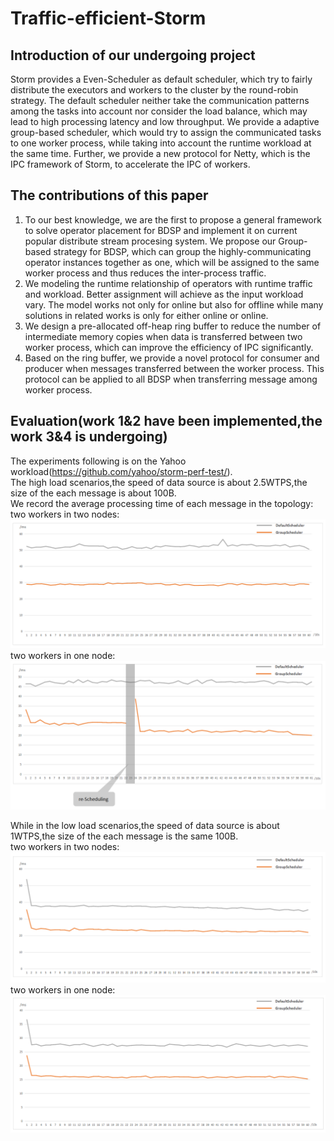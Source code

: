 Traffic-efficient-Storm
=

Introduction of our undergoing project
-
Storm provides a Even-Scheduler as default scheduler, which try to fairly distribute the executors and workers to the cluster by the round-robin strategy. The default scheduler neither take the communication patterns among the tasks into account nor consider the load balance, which may lead to high processing latency and low throughput. We provide a adaptive group-based scheduler, which would try to assign the communicated tasks to one worker process, while taking into account the runtime workload at the same time. Further, we provide a new protocol for Netty, which is the IPC framework of Storm, to accelerate the IPC of workers.  

The contributions of this paper
-
1) To our best knowledge, we are the first  to propose a general framework to solve operator placement  for BDSP and implement it on current popular distribute stream procesing system. We propose our Group-based strategy for BDSP, which can group the highly-communicating operator instances together as one,  which will be assigned to the same worker process and thus reduces the inter-process traffic.   
2) We modeling the runtime relationship of operators with runtime traffic and workload. Better assignment will achieve as the  input workload vary. The model works not only for online but also for offline while many solutions in related works is only for either online or online.   
3) We design a  pre-allocated off-heap ring buffer to reduce the number of intermediate memory copies when data is transferred between two worker process, which can improve the efficiency of IPC significantly.   
4) Based on the ring buffer, we provide a novel protocol for consumer and producer when messages transferred between the worker process. This protocol can be applied to all BDSP when transferring message among worker process. 


Evaluation(work 1&2 have been implemented,the work 3&4 is undergoing)
-
The experiments following is on the Yahoo workload(https://github.com/yahoo/storm-perf-test/).   
The high load scenarios,the speed of data source is about 2.5WTPS,the size of the each message is about 100B.   
We record the average processing time of each message in the topology:   
two workers in two nodes:   
![highload](https://github.com/liumihust/gitTset/blob/master/1.PNG)
two workers in one node:   
![highload](https://github.com/liumihust/gitTset/blob/master/2.PNG)  

While in the low load scenarios,the speed of data source is about 1WTPS,the size of the each message is the same 100B.   
two workers in two nodes: 
![lowload](https://github.com/liumihust/gitTset/blob/master/3.PNG)  
two workers in one node:   
![lowload](https://github.com/liumihust/gitTset/blob/master/4.PNG) 

